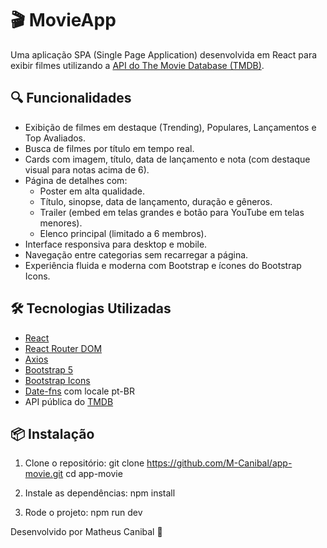 # 🎬 MovieApp

Uma aplicação SPA (Single Page Application) desenvolvida em React para exibir filmes utilizando a [API do The Movie Database (TMDB)](https://www.themoviedb.org/documentation/api).

## 🔍 Funcionalidades

- Exibição de filmes em destaque (Trending), Populares, Lançamentos e Top Avaliados.
- Busca de filmes por título em tempo real.
- Cards com imagem, título, data de lançamento e nota (com destaque visual para notas acima de 6).
- Página de detalhes com:
  - Poster em alta qualidade.
  - Título, sinopse, data de lançamento, duração e gêneros.
  - Trailer (embed em telas grandes e botão para YouTube em telas menores).
  - Elenco principal (limitado a 6 membros).
- Interface responsiva para desktop e mobile.
- Navegação entre categorias sem recarregar a página.
- Experiência fluida e moderna com Bootstrap e ícones do Bootstrap Icons.

## 🛠️ Tecnologias Utilizadas

- [React](https://reactjs.org/)
- [React Router DOM](https://reactrouter.com/)
- [Axios](https://axios-http.com/)
- [Bootstrap 5](https://getbootstrap.com/)
- [Bootstrap Icons](https://icons.getbootstrap.com/)
- [Date-fns](https://date-fns.org/) com locale pt-BR
- API pública do [TMDB](https://www.themoviedb.org/)

## 📦 Instalação

1. Clone o repositório:
    git clone https://github.com/M-Canibal/app-movie.git
    cd app-movie

 2. Instale as dependências:
    npm install
 
 3. Rode o projeto:
    npm run dev


Desenvolvido por Matheus Canibal 🚀
